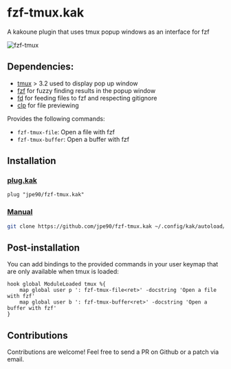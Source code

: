 # fzf-tmux.kak
A kakoune plugin that uses tmux popup windows as an interface for fzf

![fzf-tmux](https://user-images.githubusercontent.com/9307830/191073690-b305f52d-47fd-4c8f-8824-fb3dd5a4c210.gif)

## Dependencies:
- [tmux](https://github.com/tmux/tmux) > 3.2 used to display pop up window
- [fzf](https://github.com/junegunn/fzf) for fuzzy finding results in the popup window
- [fd](https://github.com/sharkdp/fd) for feeding files to fzf and respecting gitignore
- [clp](https://jeskin.net/blog/clp/) for file previewing

Provides the following commands:

- `fzf-tmux-file`: Open a file with fzf
- `fzf-tmux-buffer`: Open a buffer with fzf

## Installation

### [plug.kak](https://github.com/andreyorst/fzf.kak)

``` kak
plug "jpe90/fzf-tmux.kak"
```

### [Manual](https://github.com/mawww/kakoune/wiki/Installing-Plugins)

```bash
git clone https://github.com/jpe90/fzf-tmux.kak ~/.config/kak/autoload/fzf-tmux
```

## Post-installation

You can add bindings to the provided commands in your user keymap that are only available when tmux is loaded:
```kak
hook global ModuleLoaded tmux %{
	map global user p ': fzf-tmux-file<ret>' -docstring 'Open a file with fzf'
	map global user b ': fzf-tmux-buffer<ret>' -docstring 'Open a buffer with fzf'
}
```

## Contributions

Contributions are welcome! Feel free to send a PR on Github or a patch via email.
